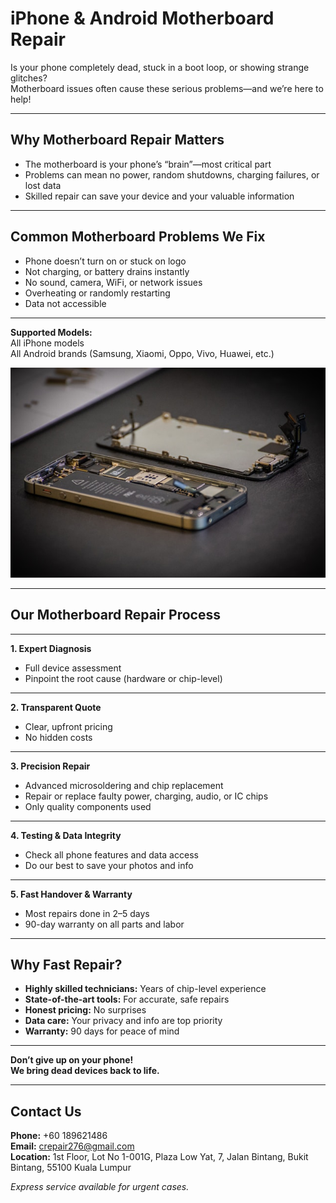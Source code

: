# iPhone & Android Motherboard Repair

Is your phone completely dead, stuck in a boot loop, or showing strange glitches?  
Motherboard issues often cause these serious problems—and we’re here to help!

---

## Why Motherboard Repair Matters

- The motherboard is your phone’s “brain”—most critical part
- Problems can mean no power, random shutdowns, charging failures, or lost data
- Skilled repair can save your device and your valuable information

---

## Common Motherboard Problems We Fix

- Phone doesn’t turn on or stuck on logo
- Not charging, or battery drains instantly
- No sound, camera, WiFi, or network issues
- Overheating or randomly restarting
- Data not accessible

---

**Supported Models:**  
All iPhone models  
All Android brands (Samsung, Xiaomi, Oppo, Vivo, Huawei, etc.)

![motherboard repair](../../images/13.jpg)

---

## Our Motherboard Repair Process

---

**1. Expert Diagnosis**

- Full device assessment
- Pinpoint the root cause (hardware or chip-level)

---

**2. Transparent Quote**

- Clear, upfront pricing
- No hidden costs

---

**3. Precision Repair**

- Advanced microsoldering and chip replacement
- Repair or replace faulty power, charging, audio, or IC chips
- Only quality components used

---

**4. Testing & Data Integrity**

- Check all phone features and data access
- Do our best to save your photos and info

---

**5. Fast Handover & Warranty**

- Most repairs done in 2–5 days
- 90-day warranty on all parts and labor

---

## Why Fast Repair?

- **Highly skilled technicians:** Years of chip-level experience
- **State-of-the-art tools:** For accurate, safe repairs
- **Honest pricing:** No surprises
- **Data care:** Your privacy and info are top priority
- **Warranty:** 90 days for peace of mind

---

**Don’t give up on your phone!  
We bring dead devices back to life.**

---

## Contact Us

**Phone:** +60 189621486  
**Email:** crepair276@gmail.com  
**Location:** 1st Floor, Lot No 1-001G, Plaza Low Yat, 7, Jalan Bintang, Bukit Bintang, 55100 Kuala Lumpur

_Express service available for urgent cases._
